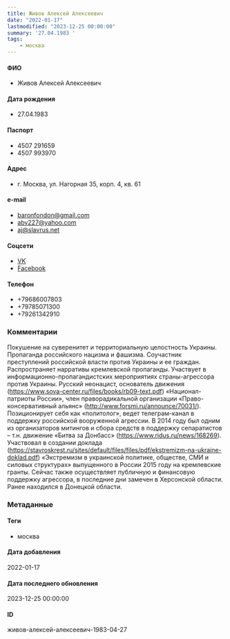 ```yaml
---
title: Живов Алексей Алексеевич
date: "2022-01-17"
lastmodified: "2023-12-25 00:00:00"
summary: '27.04.1983 '
tags: 
    - москва
---
```

<!--# pp1-->
<!--## Фигурант-->
<!--### Личные данные-->
#### ФИО
- Живов Алексей Алексеевич
#### Дата рождения
- 27.04.1983
#### Паспорт
- 4507 291659
- 4507 993970
#### Адрес
- г. Москва, ул. Нагорная 35, корп. 4, кв. 61
#### e-mail
- baronfondon@gmail.com
- abv227@yahoo.com
- aj@slavrus.net
#### Соцсети
- [VK](https://vk.com/azhivov)
- [Facebook](https://www.facebook.com/alexey.zhivov.5)
#### Телефон
- +79686007803
- +79785071300
- +79261342910
### Комментарии
Покушение на суверенитет и территориальную целостность Украины.
Пропаганда российского нацизма и фашизма.
Соучастник преступлений российской власти против Украины и ее граждан.
Распространяет нарративы кремлевской пропаганды.
Участвует в информационно-пропагандистских мероприятиях страны-агрессора против Украины.
Русский неонацист, основатель движения (https://www.sova-center.ru/files/books/rb09-text.pdf) «Национал-патриоты России», член праворадикальной организации «Право-консервативный альянс» (http://www.forsmi.ru/announce/70031/).
Позиционирует себя как «политолог», ведет телеграм-канал в поддержку российской вооруженной агрессии.
В 2014 году был одним из организаторов митингов и сбора средств в поддержку сепаратистов – т.н. движение «Битва за Донбасс» (https://www.ridus.ru/news/168269).
Участвовал в создании доклада (https://stavroskrest.ru/sites/default/files/files/pdf/ekstremizm-na-ukraine-doklad.pdf) «Экстремизм в украинской политике, обществе, СМИ и силовых структурах» выпущенного в России 2015 году на кремлевские гранты.
Сейчас также осуществляет публичную и финансовую поддержку агрессора, в последние дни замечен в Херсонской области. Ранее находился в Донецкой области.
### Метаданные
#### Теги
- москва
#### Дата добавления
2022-01-17
#### Дата последнего обновления
2023-12-25 00:00:00
#### ID
живов-алексей-алексеевич-1983-04-27
<!--## END;-->

